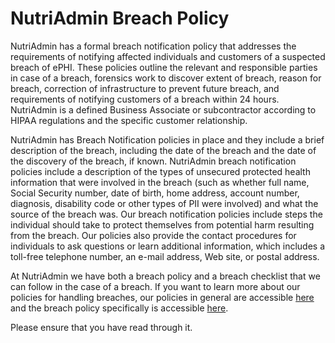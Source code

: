 # NutriAdmin Breach Policy

NutriAdmin has a formal breach notification policy that addresses the requirements of notifying affected individuals and customers of a suspected breach of ePHI. These policies outline the relevant and responsible parties in case of a breach, forensics work to discover extent of breach, reason for breach, correction of infrastructure to prevent future breach, and requirements of notifying customers of a breach within 24 hours. NutriAdmin is a defined Business Associate or subcontractor according to HIPAA regulations and the specific customer relationship.

NutriAdmin has Breach Notification policies in place and they include a brief description of the breach, including the date of the breach and the date of the discovery of the breach, if known. NutriAdmin breach notification policies include a description of the types of unsecured protected health information that were involved in the breach (such as whether full name, Social Security number, date of birth, home address, account number, diagnosis, disability code or other types of PII were involved) and what the source of the breach was. Our breach notification policies include steps the individual should take to protect themselves from potential harm resulting from the breach. Our policies also provide the contact procedures for individuals to ask questions or learn additional information, which includes a toll-free telephone number, an e-mail address, Web site, or postal address.

At NutriAdmin we have both a breach policy and a breach checklist that we can follow in the case of a breach. If you want to learn more about our policies for handling breaches, our policies in general are accessible [here](https://nutriadmin.com/policy) and the breach policy specifically is accessible [here](https://nutriadmin.com/policy/#breach-policy).

Please ensure that you have read through it.

